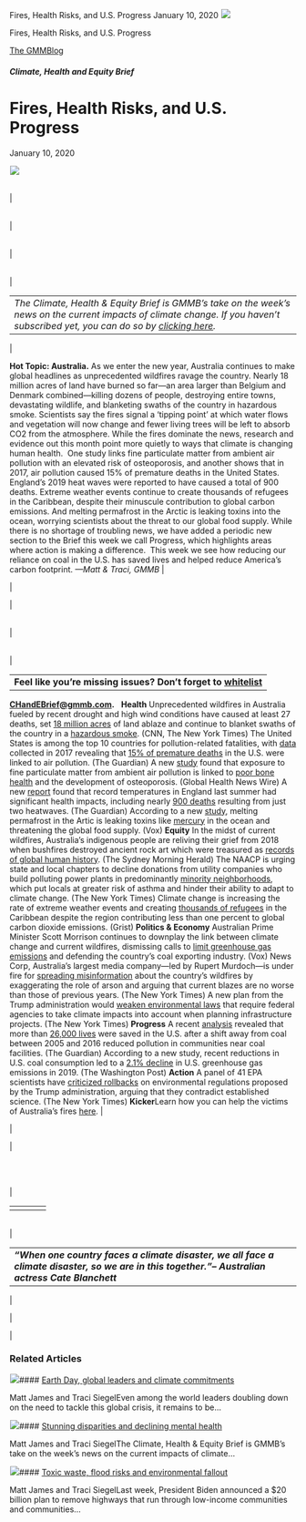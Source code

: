 



Fires, Health Risks, and U.S. Progress
January 10, 2020
![](data:image/gif;base64,R0lGODlhAQABAAAAACH5BAEKAAEALAAAAAABAAEAAAICTAEAOw==)![](https://www.gmmb.com/wp-content/uploads/2020/11/01.10.jpeg)



Fires, Health Risks, and U.S. Progress





 [The GMMBlog](/blog/)



##### Climate, Health and Equity Brief

 Fires, Health Risks, and U.S. Progress
======================================


January 10, 2020



![](data:image/gif;base64,R0lGODlhAQABAAAAACH5BAEKAAEALAAAAAABAAEAAAICTAEAOw==)![](https://www.gmmb.com/wp-content/uploads/2020/11/01.10-552x480.jpeg) 




|  |  |  |  |  |
| --- | --- | --- | --- | --- |
| 

|  |  |  |  |
| --- | --- | --- | --- |
| 

|  |  |  |
| --- | --- | --- |
| 

|  |  |
| --- | --- |
| 

|  |
| --- |
| *The Climate, Health & Equity Brief is GMMB’s take on the week’s news on the current impacts of climate change. If you haven’t subscribed yet, you can do so by [clicking here](https://mailchimp.us4.list-manage.com/subscribe?u=f2f8c4bdabe1a2a83f914e813&id=4a13a601e2).* |

 |

**Hot Topic: Australia.** As we enter the new year, Australia continues to make global headlines as unprecedented wildfires ravage the country. Nearly 18 million acres of land have burned so far—an area larger than Belgium and Denmark combined—killing dozens of people, destroying entire towns, devastating wildlife, and blanketing swaths of the country in hazardous smoke. Scientists say the fires signal a ‘tipping point’ at which water flows and vegetation will now change and fewer living trees will be left to absorb CO2 from the atmosphere.
While the fires dominate the news, research and evidence out this month point more quietly to ways that climate is changing human health.  One study links fine particulate matter from ambient air pollution with an elevated risk of osteoporosis, and another shows that in 2017, air pollution caused 15% of premature deaths in the United States. England’s 2019 heat waves were reported to have caused a total of 900 deaths. Extreme weather events continue to create thousands of refugees in the Caribbean, despite their minuscule contribution to global carbon emissions. And melting permafrost in the Arctic is leaking toxins into the ocean, worrying scientists about the threat to our global food supply.
While there is no shortage of troubling news, we have added a periodic new section to the Brief this week we call Progress, which highlights areas where action is making a difference.  This week we see how reducing our reliance on coal in the U.S. has saved lives and helped reduce America’s carbon footprint.
*—Matt & Traci, GMMB* |

 |

 |




|  |  |  |
| --- | --- | --- |
| 

|  |  |
| --- | --- |
| 

|  |
| --- |
| **Feel like you’re missing issues? Don’t forget to** [**whitelist**](https://urldefense.proofpoint.com/v2/url?u=https-3A__mailchimp.us4.list-2Dmanage.com_track_click-3Fu-3Df2f8c4bdabe1a2a83f914e813-26id-3D1de40832f0-26e-3D990aa0b3ac&d=DwMFaQ&c=9wxE0DgWbPxd1HCzjwN8Eaww1--ViDajIU4RXCxgSXE&r=FjlR9blHrNK0zDrWqe1y7Ma5qDzgS1kPCKIH48uTDGE&m=T4GLQNpRVhhgNY23PyE9jqtCswxSa2v9UQB60z6rcrs&s=rIQByfaTYSKxyW6olMDDnXt28NekEWfVmV5er9ljcZ0&e=)
**[CHandEBrief@gmmb.com](mailto:CHandEBrief@gmmb.com).**
 
**Health**
Unprecedented wildfires in Australia fueled by recent drought and high wind conditions have caused at least 27 deaths, set [18 million acres](https://urldefense.proofpoint.com/v2/url?u=https-3A__mailchimp.us4.list-2Dmanage.com_track_click-3Fu-3Df2f8c4bdabe1a2a83f914e813-26id-3D4ab84f24ba-26e-3D990aa0b3ac&d=DwMFaQ&c=9wxE0DgWbPxd1HCzjwN8Eaww1--ViDajIU4RXCxgSXE&r=FjlR9blHrNK0zDrWqe1y7Ma5qDzgS1kPCKIH48uTDGE&m=T4GLQNpRVhhgNY23PyE9jqtCswxSa2v9UQB60z6rcrs&s=hkeyefaF07QU7G3iogiDb4gGykr-VFPqp09aCH_4k-g&e=) of land ablaze and continue to blanket swaths of the country in a [hazardous smoke](https://urldefense.proofpoint.com/v2/url?u=https-3A__mailchimp.us4.list-2Dmanage.com_track_click-3Fu-3Df2f8c4bdabe1a2a83f914e813-26id-3Dd5ab2a449b-26e-3D990aa0b3ac&d=DwMFaQ&c=9wxE0DgWbPxd1HCzjwN8Eaww1--ViDajIU4RXCxgSXE&r=FjlR9blHrNK0zDrWqe1y7Ma5qDzgS1kPCKIH48uTDGE&m=T4GLQNpRVhhgNY23PyE9jqtCswxSa2v9UQB60z6rcrs&s=VjGEm8SBI9OMiLHNZBepahepk--eXb45ljPztku0NdU&e=). (CNN, The New York Times)
The United States is among the top 10 countries for pollution-related fatalities, with [data](https://urldefense.proofpoint.com/v2/url?u=https-3A__mailchimp.us4.list-2Dmanage.com_track_click-3Fu-3Df2f8c4bdabe1a2a83f914e813-26id-3D44ded15e22-26e-3D990aa0b3ac&d=DwMFaQ&c=9wxE0DgWbPxd1HCzjwN8Eaww1--ViDajIU4RXCxgSXE&r=FjlR9blHrNK0zDrWqe1y7Ma5qDzgS1kPCKIH48uTDGE&m=T4GLQNpRVhhgNY23PyE9jqtCswxSa2v9UQB60z6rcrs&s=CvIw-ON0pvSRhmu6OYUdm-2N5dQuoFtWBypyhA6hgyE&e=) collected in 2017 revealing that [15% of premature deaths](https://urldefense.proofpoint.com/v2/url?u=https-3A__mailchimp.us4.list-2Dmanage.com_track_click-3Fu-3Df2f8c4bdabe1a2a83f914e813-26id-3D9bd86b3e85-26e-3D990aa0b3ac&d=DwMFaQ&c=9wxE0DgWbPxd1HCzjwN8Eaww1--ViDajIU4RXCxgSXE&r=FjlR9blHrNK0zDrWqe1y7Ma5qDzgS1kPCKIH48uTDGE&m=T4GLQNpRVhhgNY23PyE9jqtCswxSa2v9UQB60z6rcrs&s=gmbNnriq0PDdxfO9ERuES-BuiHGKbvNgW4bYPWrHi-A&e=) in the U.S. were linked to air pollution. (The Guardian)
A new [study](https://urldefense.proofpoint.com/v2/url?u=https-3A__mailchimp.us4.list-2Dmanage.com_track_click-3Fu-3Df2f8c4bdabe1a2a83f914e813-26id-3D8c873a0ff3-26e-3D990aa0b3ac&d=DwMFaQ&c=9wxE0DgWbPxd1HCzjwN8Eaww1--ViDajIU4RXCxgSXE&r=FjlR9blHrNK0zDrWqe1y7Ma5qDzgS1kPCKIH48uTDGE&m=T4GLQNpRVhhgNY23PyE9jqtCswxSa2v9UQB60z6rcrs&s=NF6DqfCAKhbRxBYVCNhLl0wmfpRGQK5XJi6wynqvtsU&e=) found that exposure to fine particulate matter from ambient air pollution is linked to [poor bone health](https://urldefense.proofpoint.com/v2/url?u=https-3A__mailchimp.us4.list-2Dmanage.com_track_click-3Fu-3Df2f8c4bdabe1a2a83f914e813-26id-3Da26f13d558-26e-3D990aa0b3ac&d=DwMFaQ&c=9wxE0DgWbPxd1HCzjwN8Eaww1--ViDajIU4RXCxgSXE&r=FjlR9blHrNK0zDrWqe1y7Ma5qDzgS1kPCKIH48uTDGE&m=T4GLQNpRVhhgNY23PyE9jqtCswxSa2v9UQB60z6rcrs&s=2d2dUm4F5dE5_UioL4ozyunqXhG_QliNsEa2SYtKwlY&e=) and the development of osteoporosis. (Global Health News Wire)
A new [report](https://urldefense.proofpoint.com/v2/url?u=https-3A__mailchimp.us4.list-2Dmanage.com_track_click-3Fu-3Df2f8c4bdabe1a2a83f914e813-26id-3D6b3db2785f-26e-3D990aa0b3ac&d=DwMFaQ&c=9wxE0DgWbPxd1HCzjwN8Eaww1--ViDajIU4RXCxgSXE&r=FjlR9blHrNK0zDrWqe1y7Ma5qDzgS1kPCKIH48uTDGE&m=T4GLQNpRVhhgNY23PyE9jqtCswxSa2v9UQB60z6rcrs&s=QHIgYyFZUxxX-6XGSQ-uHUAPKu1mHQo8hSxpScClbF8&e=) found that record temperatures in England last summer had significant health impacts, including nearly [900 deaths](https://urldefense.proofpoint.com/v2/url?u=https-3A__mailchimp.us4.list-2Dmanage.com_track_click-3Fu-3Df2f8c4bdabe1a2a83f914e813-26id-3D9a27626873-26e-3D990aa0b3ac&d=DwMFaQ&c=9wxE0DgWbPxd1HCzjwN8Eaww1--ViDajIU4RXCxgSXE&r=FjlR9blHrNK0zDrWqe1y7Ma5qDzgS1kPCKIH48uTDGE&m=T4GLQNpRVhhgNY23PyE9jqtCswxSa2v9UQB60z6rcrs&s=2ml0rbikY50rfQMoF_NkWRGacPIjwtaxuzjSsP-WPUk&e=) resulting from just two heatwaves. (The Guardian)
According to a new [study](https://urldefense.proofpoint.com/v2/url?u=https-3A__mailchimp.us4.list-2Dmanage.com_track_click-3Fu-3Df2f8c4bdabe1a2a83f914e813-26id-3D73cf91e03d-26e-3D990aa0b3ac&d=DwMFaQ&c=9wxE0DgWbPxd1HCzjwN8Eaww1--ViDajIU4RXCxgSXE&r=FjlR9blHrNK0zDrWqe1y7Ma5qDzgS1kPCKIH48uTDGE&m=T4GLQNpRVhhgNY23PyE9jqtCswxSa2v9UQB60z6rcrs&s=Kh7S71cxq67f0iJfvv9bK1kJrpk5d1cHdJxDaXrwW_g&e=), melting permafrost in the Artic is leaking toxins like [mercury](https://urldefense.proofpoint.com/v2/url?u=https-3A__mailchimp.us4.list-2Dmanage.com_track_click-3Fu-3Df2f8c4bdabe1a2a83f914e813-26id-3De62ce6c44b-26e-3D990aa0b3ac&d=DwMFaQ&c=9wxE0DgWbPxd1HCzjwN8Eaww1--ViDajIU4RXCxgSXE&r=FjlR9blHrNK0zDrWqe1y7Ma5qDzgS1kPCKIH48uTDGE&m=T4GLQNpRVhhgNY23PyE9jqtCswxSa2v9UQB60z6rcrs&s=eIyr5F9bKHYze3vPOOYELVegbi0keTmNlM2pEmqCiw8&e=) in the ocean and threatening the global food supply. (Vox)
**Equity**
In the midst of current wildfires, Australia’s indigenous people are reliving their grief from 2018 when bushfires destroyed ancient rock art which were treasured as [records of global human history](https://urldefense.proofpoint.com/v2/url?u=https-3A__mailchimp.us4.list-2Dmanage.com_track_click-3Fu-3Df2f8c4bdabe1a2a83f914e813-26id-3D5f68c81244-26e-3D990aa0b3ac&d=DwMFaQ&c=9wxE0DgWbPxd1HCzjwN8Eaww1--ViDajIU4RXCxgSXE&r=FjlR9blHrNK0zDrWqe1y7Ma5qDzgS1kPCKIH48uTDGE&m=T4GLQNpRVhhgNY23PyE9jqtCswxSa2v9UQB60z6rcrs&s=nBKlAL4s52yHzmFK_dMt3_MulKhgosN4c_rhic6XSvs&e=). (The Sydney Morning Herald)
The NAACP is urging state and local chapters to decline donations from utility companies who build polluting power plants in predominantly [minority neighborhoods](https://urldefense.proofpoint.com/v2/url?u=https-3A__mailchimp.us4.list-2Dmanage.com_track_click-3Fu-3Df2f8c4bdabe1a2a83f914e813-26id-3Ddd07568ff2-26e-3D990aa0b3ac&d=DwMFaQ&c=9wxE0DgWbPxd1HCzjwN8Eaww1--ViDajIU4RXCxgSXE&r=FjlR9blHrNK0zDrWqe1y7Ma5qDzgS1kPCKIH48uTDGE&m=T4GLQNpRVhhgNY23PyE9jqtCswxSa2v9UQB60z6rcrs&s=PfpSSzTMjd8cUxNL-BvbpagBOxEX9g63O7uyOy_Omzg&e=), which put locals at greater risk of asthma and hinder their ability to adapt to climate change. (The New York Times)
Climate change is increasing the rate of extreme weather events and creating [thousands of refugees](https://urldefense.proofpoint.com/v2/url?u=https-3A__mailchimp.us4.list-2Dmanage.com_track_click-3Fu-3Df2f8c4bdabe1a2a83f914e813-26id-3De53437bf61-26e-3D990aa0b3ac&d=DwMFaQ&c=9wxE0DgWbPxd1HCzjwN8Eaww1--ViDajIU4RXCxgSXE&r=FjlR9blHrNK0zDrWqe1y7Ma5qDzgS1kPCKIH48uTDGE&m=T4GLQNpRVhhgNY23PyE9jqtCswxSa2v9UQB60z6rcrs&s=UMf3MnQaJJpu8zu86xNMuhHExXMorTyyGTdRqlPVuI4&e=) in the Caribbean despite the region contributing less than one percent to global carbon dioxide emissions. (Grist)
**Politics & Economy**
Australian Prime Minister Scott Morrison continues to downplay the link between climate change and current wildfires, dismissing calls to [limit greenhouse gas emissions](https://urldefense.proofpoint.com/v2/url?u=https-3A__mailchimp.us4.list-2Dmanage.com_track_click-3Fu-3Df2f8c4bdabe1a2a83f914e813-26id-3D38cfc3e678-26e-3D990aa0b3ac&d=DwMFaQ&c=9wxE0DgWbPxd1HCzjwN8Eaww1--ViDajIU4RXCxgSXE&r=FjlR9blHrNK0zDrWqe1y7Ma5qDzgS1kPCKIH48uTDGE&m=T4GLQNpRVhhgNY23PyE9jqtCswxSa2v9UQB60z6rcrs&s=iBGJsJHIJhhcI-O0uiqokQjbnUwVY6in0ZAiwde4ZZg&e=) and defending the country’s coal exporting industry. (Vox)
News Corp, Australia’s largest media company—led by Rupert Murdoch—is under fire for [spreading misinformation](https://urldefense.proofpoint.com/v2/url?u=https-3A__mailchimp.us4.list-2Dmanage.com_track_click-3Fu-3Df2f8c4bdabe1a2a83f914e813-26id-3Df960c80b82-26e-3D990aa0b3ac&d=DwMFaQ&c=9wxE0DgWbPxd1HCzjwN8Eaww1--ViDajIU4RXCxgSXE&r=FjlR9blHrNK0zDrWqe1y7Ma5qDzgS1kPCKIH48uTDGE&m=T4GLQNpRVhhgNY23PyE9jqtCswxSa2v9UQB60z6rcrs&s=hSrOPAKJGNVXddTLkz4TGosHQjhVMgL4wY9sEBIPf3Y&e=) about the country’s wildfires by exaggerating the role of arson and arguing that current blazes are no worse than those of previous years. (The New York Times)
A new plan from the Trump administration would [weaken environmental laws](https://urldefense.proofpoint.com/v2/url?u=https-3A__mailchimp.us4.list-2Dmanage.com_track_click-3Fu-3Df2f8c4bdabe1a2a83f914e813-26id-3D83b1ed88ed-26e-3D990aa0b3ac&d=DwMFaQ&c=9wxE0DgWbPxd1HCzjwN8Eaww1--ViDajIU4RXCxgSXE&r=FjlR9blHrNK0zDrWqe1y7Ma5qDzgS1kPCKIH48uTDGE&m=T4GLQNpRVhhgNY23PyE9jqtCswxSa2v9UQB60z6rcrs&s=a6y4i8MxEvyWVN42Vvy5qMbCJhssA_R01m2sfR1l-jo&e=) that require federal agencies to take climate impacts into account when planning infrastructure projects. (The New York Times)
**Progress**
A recent [analysis](https://urldefense.proofpoint.com/v2/url?u=https-3A__mailchimp.us4.list-2Dmanage.com_track_click-3Fu-3Df2f8c4bdabe1a2a83f914e813-26id-3Deee610989f-26e-3D990aa0b3ac&d=DwMFaQ&c=9wxE0DgWbPxd1HCzjwN8Eaww1--ViDajIU4RXCxgSXE&r=FjlR9blHrNK0zDrWqe1y7Ma5qDzgS1kPCKIH48uTDGE&m=T4GLQNpRVhhgNY23PyE9jqtCswxSa2v9UQB60z6rcrs&s=vPkFZysGl4kYD5v4_iU-z4N_4IZpwY-7vhkfyhJSoNY&e=) revealed that more than [26,000 lives](https://urldefense.proofpoint.com/v2/url?u=https-3A__mailchimp.us4.list-2Dmanage.com_track_click-3Fu-3Df2f8c4bdabe1a2a83f914e813-26id-3D8a57538604-26e-3D990aa0b3ac&d=DwMFaQ&c=9wxE0DgWbPxd1HCzjwN8Eaww1--ViDajIU4RXCxgSXE&r=FjlR9blHrNK0zDrWqe1y7Ma5qDzgS1kPCKIH48uTDGE&m=T4GLQNpRVhhgNY23PyE9jqtCswxSa2v9UQB60z6rcrs&s=9TkXzWxnXNY54Nr9MU8taVgbozgNMKV2grS54xFJWLA&e=) were saved in the U.S. after a shift away from coal between 2005 and 2016 reduced pollution in communities near coal facilities. (The Guardian)
According to a new study, recent reductions in U.S. coal consumption led to a [2.1% decline](https://urldefense.proofpoint.com/v2/url?u=https-3A__mailchimp.us4.list-2Dmanage.com_track_click-3Fu-3Df2f8c4bdabe1a2a83f914e813-26id-3D8453efba6c-26e-3D990aa0b3ac&d=DwMFaQ&c=9wxE0DgWbPxd1HCzjwN8Eaww1--ViDajIU4RXCxgSXE&r=FjlR9blHrNK0zDrWqe1y7Ma5qDzgS1kPCKIH48uTDGE&m=T4GLQNpRVhhgNY23PyE9jqtCswxSa2v9UQB60z6rcrs&s=JVD78cM2ehyJcQTKkHoBthwQf1EhWsVz39jmZbIVtA8&e=) in U.S. greenhouse gas emissions in 2019. (The Washington Post)
**Action**
A panel of 41 EPA scientists have [criticized rollbacks](https://urldefense.proofpoint.com/v2/url?u=https-3A__mailchimp.us4.list-2Dmanage.com_track_click-3Fu-3Df2f8c4bdabe1a2a83f914e813-26id-3D2f034e17fb-26e-3D990aa0b3ac&d=DwMFaQ&c=9wxE0DgWbPxd1HCzjwN8Eaww1--ViDajIU4RXCxgSXE&r=FjlR9blHrNK0zDrWqe1y7Ma5qDzgS1kPCKIH48uTDGE&m=T4GLQNpRVhhgNY23PyE9jqtCswxSa2v9UQB60z6rcrs&s=OW46p72EEi6CO7wh4iwxvvXFpUgzsFCYH1X0yP7nSb8&e=) on environmental regulations proposed by the Trump administration, arguing that they contradict established science. (The New York Times)
**Kicker**Learn how you can help the victims of Australia’s fires [here](https://urldefense.proofpoint.com/v2/url?u=https-3A__mailchimp.us4.list-2Dmanage.com_track_click-3Fu-3Df2f8c4bdabe1a2a83f914e813-26id-3D5143f0e37b-26e-3D990aa0b3ac&d=DwMFaQ&c=9wxE0DgWbPxd1HCzjwN8Eaww1--ViDajIU4RXCxgSXE&r=FjlR9blHrNK0zDrWqe1y7Ma5qDzgS1kPCKIH48uTDGE&m=T4GLQNpRVhhgNY23PyE9jqtCswxSa2v9UQB60z6rcrs&s=0_hfoaqvtyuUMPRb_xBM884jpWv-hfY2IXqO29D08fo&e=). |

 |

 |


 




|  |  |  |  |  |
| --- | --- | --- | --- | --- |
| 

|  |  |  |  |
| --- | --- | --- | --- |
|  | 

|  |  |
| --- | --- |
| 

|  |
| --- |
| ***“When one country faces a climate disaster, we all face a climate disaster, so we are in this together.”******– Australian actress Cate Blanchett*** |

 |

 |

 |









### Related Articles

![](data:image/gif;base64,R0lGODlhAQABAAAAACH5BAEKAAEALAAAAAABAAEAAAICTAEAOw==)![](https://www.gmmb.com/wp-content/uploads/2021/04/b5197d82-9fb4-4c84-a8d9-e468348c4c67-380x200.jpg)#### [Earth Day, global leaders and climate commitments](https://www.gmmb.com/news/earth-day-global-leaders-and-climate-commitments/)

Matt James and Traci SiegelEven among the world leaders doubling down on the need to tackle this global crisis, it remains to be…

![](data:image/gif;base64,R0lGODlhAQABAAAAACH5BAEKAAEALAAAAAABAAEAAAICTAEAOw==)![](https://www.gmmb.com/wp-content/uploads/2021/04/4.16header-380x200.png)#### [Stunning disparities and declining mental health](https://www.gmmb.com/news/stunning-disparities-and-declining-mental-health/)

Matt James and Traci SiegelThe Climate, Health & Equity Brief is GMMB’s take on the week’s news on the current impacts of climate…

![](data:image/gif;base64,R0lGODlhAQABAAAAACH5BAEKAAEALAAAAAABAAEAAAICTAEAOw==)![](https://www.gmmb.com/wp-content/uploads/2021/04/Picture1-380x200.jpg)#### [Toxic waste, flood risks and environmental fallout](https://www.gmmb.com/news/toxic-waste-flood-risks-and-environmental-fallout/)

Matt James and Traci SiegelLast week, President Biden announced a $20 billion plan to remove highways that run through low-income communities and communities…




